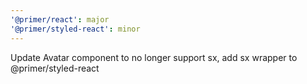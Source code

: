 ```yaml
---
'@primer/react': major
'@primer/styled-react': minor
---
```


Update Avatar component to no longer support sx, add sx wrapper to @primer/styled-react
